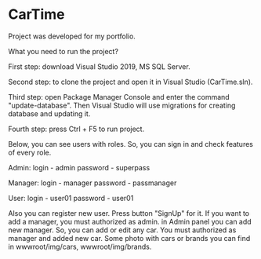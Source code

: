 # CarTime

  Project was developed for my portfolio.
  
  What you need to run the project?
  
  First step: download Visual Studio 2019, MS SQL Server.
  
  Second step: to clone the project and open it in Visual Studio (CarTime.sln).
  
  Third step: open Package Manager Console and enter the command "update-database".
  Then Visual Studio will use migrations for creating database and updating it.
  
  Fourth step: press Ctrl + F5 to run project.
  
  Below, you can see users with roles. So, you can sign in and check features of every role.
  
  Admin:
    login - admin
    password - superpass
  
  Manager:
    login - manager
    password - passmanager
    
  User:
    login - user01
    password - user01
    
Also you can register new user. Press button "SignUp" for it. If you want to add a manager, you must authorized as admin. in Admin panel you can add new manager.
So, you can add or edit any car. You must authorized as manager and added new car. Some photo with cars or brands you can find in wwwroot/img/cars, wwwroot/img/brands.
